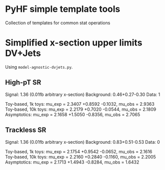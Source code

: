 # PyHF simple template tools

Collection of templates for common stat operations


# Simplified x-section upper limits DV+Jets

Using `model-agnostic-dvjets.py`.

## High-pT SR
Signal: 1.36 (0.01fb arbitrary x-section)
Background: 0.46+0.27-0.30
Data: 1

Toy-based, 1k toys:  mu_exp = 2.3407 +0.8592 -0.1032,  mu_obs = 2.9363
Toy-based, 10k toys: mu_exp = 2.2179 +0.7020 -0.0544,  mu_obs = 2.1809
Asymptotics:         mu_exp = 2.1658 +1.5050 -0.8356,  mu_obs = 2.7065

## Trackless SR
Signal: 1.36 (0.01fb arbitrary x-section)
Background: 0.83+0.51-0.53
Data: 0

Toy-based, 1k toys:  mu_exp = 2.1754 +0.9542 -0.0652,  mu_obs = 2.1616
Toy-based, 10k toys: mu_exp = 2.2160 +0.2840 -0.1160,  mu_obs = 2.2005
Asymptotics:         mu_exp = 2.1713 +1.4943 -0.8284,  mu_obs = 1.6432

